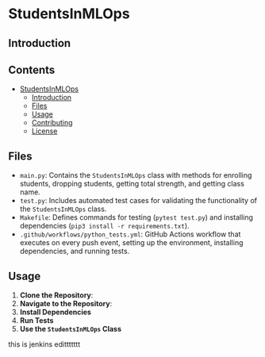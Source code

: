 # StudentsInMLOps
## Introduction

## Contents

- [StudentsInMLOps](#studentsinmlops)
  - [Introduction](#introduction)
  - [Files](#files)
  - [Usage](#usage)
  - [Contributing](#contributing)
  - [License](#license)

## Files

- `main.py`: Contains the `StudentsInMLOps` class with methods for enrolling students, dropping students, getting total strength, and getting class name.
- `test.py`: Includes automated test cases for validating the functionality of the `StudentsInMLOps` class.
- `Makefile`: Defines commands for testing (`pytest test.py`) and installing dependencies (`pip3 install -r requirements.txt`).
- `.github/workflows/python_tests.yml`: GitHub Actions workflow that executes on every push event, setting up the environment, installing dependencies, and running tests.

## Usage



1. **Clone the Repository**:
2. **Navigate to the Repository**:
3. **Install Dependencies**
4. **Run Tests**
5. **Use the `StudentsInMLOps` Class**


this is jenkins edittttttt
